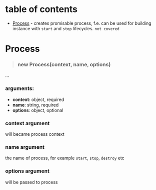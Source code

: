 # table of contents

* [Process](#Process) - creates promisable process, f.e. can be used for building instance with `start` and `stop` lifecycles. `not covered`


# Process

> ### new Process(context, name, options)

...

### arguments:
* **context**: object, required
* **name**: string, required
* **options**: object, optional

### context argument
will became process context

### name argument
the name of process, for example `start`, `stop`, `destroy` etc

### options argument
will be passed to process

